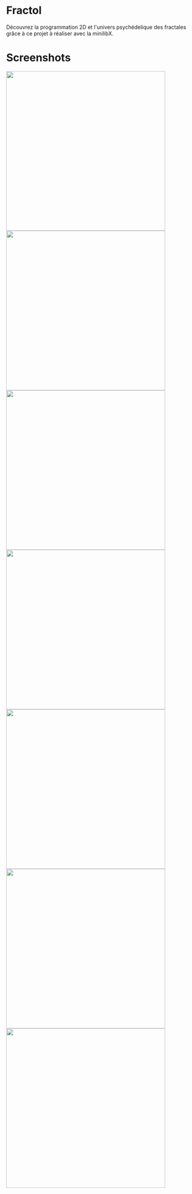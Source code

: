 # Fractol
Découvrez la programmation 2D et l'univers psychédelique des fractales grâce à ce projet à réaliser avec la minilibX. 

# Screenshots
<img src="https://image.noelshack.com/fichiers/2019/27/2/1562064575-64862774-1369582553206242-4253334477192822784-n.png" width="425"> <img src="https://image.noelshack.com/fichiers/2019/27/2/1562064575-65843988-2256669257996280-8600833685693923328-n.png" width="425">
<img src="https://image.noelshack.com/fichiers/2019/27/2/1562064575-65689665-924815921195265-5584479631181873152-n.png" width="425"> <img src="https://image.noelshack.com/fichiers/2019/27/2/1562064575-65667942-448373902433563-7290705198253604864-n.png" width="425">
<img src="https://image.noelshack.com/fichiers/2019/27/2/1562064573-62642702-657293078079803-6214467053361823744-n.png" width="425"> <img src="https://image.noelshack.com/fichiers/2019/27/2/1562064574-65575123-906041243074262-28475156431110144-n.png" width="425">
<img src="https://image.noelshack.com/fichiers/2019/27/2/1562064967-66138678-454588082001237-2757830403778674688-n.png" width="425">
